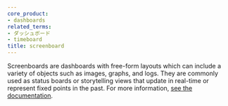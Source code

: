```yaml
---
core_product:
- dashboards
related_terms:
- ダッシュボード
- timeboard
title: screenboard
---
```


Screenboards are dashboards with free-form layouts which can include a variety of objects such as images, graphs, and logs. They are commonly used as status boards or storytelling views that update in real-time or represent fixed points in the past. For more information, <a href="/dashboards/#screenboards">see the documentation</a>.